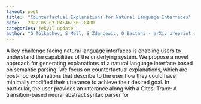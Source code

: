 ```yaml
---
layout: post
title:  "Counterfactual Explanations for Natural Language Interfaces"
date:   2022-05-03 04:46:56 -0400
categories: jekyll update
author: "G Tolkachev, S Mell, S Zdancewic, O Bastani - arXiv preprint arXiv:2204.13192, 2022"
---
```

A key challenge facing natural language interfaces is enabling users to understand the capabilities of the underlying system. We propose a novel approach for generating explanations of a natural language interface based on semantic parsing. We focus on counterfactual explanations, which are post-hoc explanations that describe to the user how they could have minimally modified their utterance to achieve their desired goal. In particular, the user provides an utterance along with a Cites: Tranx: A transition-based neural abstract syntax parser for